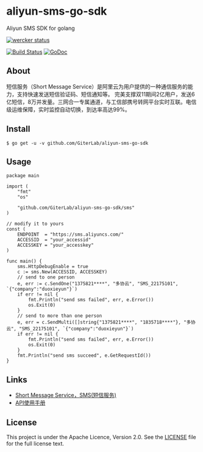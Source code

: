 # aliyun-sms-go-sdk
Aliyun SMS SDK for golang

[![wercker status](https://app.wercker.com/status/5ef19ea6b2a854db200521592d0d7b2e/m/master "wercker status")](https://app.wercker.com/project/byKey/5ef19ea6b2a854db200521592d0d7b2e)

[![Build Status](https://travis-ci.org/GiterLab/aliyun-sms-go-sdk.svg?branch=master)](https://travis-ci.org/GiterLab/aliyun-sms-go-sdk)
[![GoDoc](https://godoc.org/github.com/GiterLab/aliyun-sms-go-sdk/sms?status.svg)](https://godoc.org/github.com/GiterLab/aliyun-sms-go-sdk/sms)

## About
短信服务（Short Message Service）是阿里云为用户提供的一种通信服务的能力，支持快速发送短信验证码、短信通知等。 完美支撑双11期间2亿用户，发送6亿短信，8万并发量。三网合一专属通道，与工信部携号转网平台实时互联。电信级运维保障，实时监控自动切换，到达率高达99%。

## Install

	$ go get -u -v github.com/GiterLab/aliyun-sms-go-sdk

## Usage

	package main
	
	import (
		"fmt"
		"os"
	
		"github.com/GiterLab/aliyun-sms-go-sdk/sms"
	)
	
	// modify it to yours
	const (
		ENDPOINT  = "https://sms.aliyuncs.com/"
		ACCESSID  = "your_accessid"
		ACCESSKEY = "your_accesskey"
	)
	
	func main() {
		sms.HttpDebugEnable = true
		c := sms.New(ACCESSID, ACCESSKEY)
		// send to one person
		e, err := c.SendOne("1375821****", "多协云", "SMS_22175101", `{"company":"duoxieyun"}`)
		if err != nil {
			fmt.Println("send sms failed", err, e.Error())
			os.Exit(0)
		}
		// send to more than one person
		e, err = c.SendMulti([]string{"1375821****", "1835718****"}, "多协云", "SMS_22175101", `{"company":"duoxieyun"}`)
		if err != nil {
			fmt.Println("send sms failed", err, e.Error())
			os.Exit(0)
		}
		fmt.Println("send sms succeed", e.GetRequestId())
	}

## Links 
- [Short Message Service，SMS(短信服务)](https://www.aliyun.com/product/sms)
- [API使用手册](https://help.aliyun.com/document_detail/44364.html?spm=5176.8195934.507901.9.5XOJqQ)

## License

This project is under the Apache Licence, Version 2.0. See the [LICENSE](https://github.com/GiterLab/aliyun-sms-go-sdk/blob/master/LICENSE) file for the full license text.